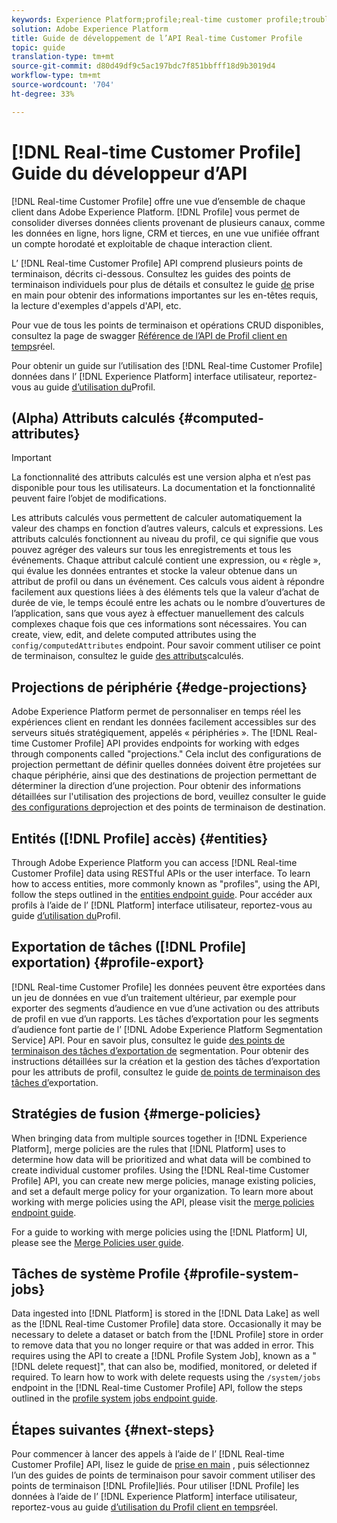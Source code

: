 ```yaml
---
keywords: Experience Platform;profile;real-time customer profile;troubleshooting;API
solution: Adobe Experience Platform
title: Guide de développement de l’API Real-time Customer Profile
topic: guide
translation-type: tm+mt
source-git-commit: d80d49df9c5ac197bdc7f851bbfff18d9b3019d4
workflow-type: tm+mt
source-wordcount: '704'
ht-degree: 33%

---
```



# [!DNL Real-time Customer Profile] Guide du développeur d’API

[!DNL Real-time Customer Profile] offre une vue d’ensemble de chaque client dans Adobe Experience Platform. [!DNL Profile] vous permet de consolider diverses données clients provenant de plusieurs canaux, comme les données en ligne, hors ligne, CRM et tierces, en une vue unifiée offrant un compte horodaté et exploitable de chaque interaction client.

L’ [!DNL Real-time Customer Profile] API comprend plusieurs points de terminaison, décrits ci-dessous. Consultez les guides des points de terminaison individuels pour plus de détails et consultez le guide [de](getting-started.md) prise en main pour obtenir des informations importantes sur les en-têtes requis, la lecture d&#39;exemples d&#39;appels d&#39;API, etc.

Pour vue de tous les points de terminaison et opérations CRUD disponibles, consultez la page de swagger [Référence de l’API de Profil client en temps](https://www.adobe.io/apis/experienceplatform/home/api-reference.html#!acpdr/swagger-specs/real-time-customer-profile.yaml)réel.

Pour obtenir un guide sur l’utilisation des [!DNL Real-time Customer Profile] données dans l’ [!DNL Experience Platform] interface utilisateur, reportez-vous au guide [d’utilisation du](../ui/user-guide.md)Profil.

## (Alpha) Attributs calculés {#computed-attributes}

>[!IMPORTANT]
>
>La fonctionnalité des attributs calculés est une version alpha et n’est pas disponible pour tous les utilisateurs. La documentation et la fonctionnalité peuvent faire l’objet de modifications.

Les attributs calculés vous permettent de calculer automatiquement la valeur des champs en fonction d’autres valeurs, calculs et expressions. Les attributs calculés fonctionnent au niveau du profil, ce qui signifie que vous pouvez agréger des valeurs sur tous les enregistrements et tous les événements. Chaque attribut calculé contient une expression, ou « règle », qui évalue les données entrantes et stocke la valeur obtenue dans un attribut de profil ou dans un événement. Ces calculs vous aident à répondre facilement aux questions liées à des éléments tels que la valeur d’achat de durée de vie, le temps écoulé entre les achats ou le nombre d’ouvertures de l’application, sans que vous ayez à effectuer manuellement des calculs complexes chaque fois que ces informations sont nécessaires. You can create, view, edit, and delete computed attributes using the `config/computedAttributes` endpoint. Pour savoir comment utiliser ce point de terminaison, consultez le guide [des attributs](computed-attributes.md)calculés.

## Projections de périphérie {#edge-projections}

Adobe Experience Platform permet de personnaliser en temps réel les expériences client en rendant les données facilement accessibles sur des serveurs situés stratégiquement, appelés « périphéries ». The [!DNL Real-time Customer Profile] API provides endpoints for working with edges through components called &quot;projections.&quot; Cela inclut des configurations de projection permettant de définir quelles données doivent être projetées sur chaque périphérie, ainsi que des destinations de projection permettant de déterminer la direction d’une projection. Pour obtenir des informations détaillées sur l&#39;utilisation des projections de bord, veuillez consulter le guide [des configurations de](edge-projections.md)projection et des points de terminaison de destination.

## Entités ([!DNL Profile] accès) {#entities}

Through Adobe Experience Platform you can access [!DNL Real-time Customer Profile] data using RESTful APIs or the user interface. To learn how to access entities, more commonly known as &quot;profiles&quot;, using the API, follow the steps outlined in the [entities endpoint guide](entities.md). Pour accéder aux profils à l’aide de l’ [!DNL Platform] interface utilisateur, reportez-vous au guide [d’utilisation du](../ui/user-guide.md)Profil.

## Exportation de tâches ([!DNL Profile] exportation) {#profile-export}

[!DNL Real-time Customer Profile] les données peuvent être exportées dans un jeu de données en vue d’un traitement ultérieur, par exemple pour exporter des segments d’audience en vue d’une activation ou des attributs de profil en vue d’un rapports. Les tâches d’exportation pour les segments d’audience font partie de l’ [!DNL Adobe Experience Platform Segmentation Service] API. Pour en savoir plus, consultez le guide [des points de terminaison des tâches d’exportation de](../../profile/api/export-jobs.md) segmentation. Pour obtenir des instructions détaillées sur la création et la gestion des tâches d’exportation pour les attributs de profil, consultez le guide [de points de terminaison des tâches d’](export-jobs.md)exportation.

## Stratégies de fusion {#merge-policies}

When bringing data from multiple sources together in [!DNL Experience Platform], merge policies are the rules that [!DNL Platform] uses to determine how data will be prioritized and what data will be combined to create individual customer profiles. Using the [!DNL Real-time Customer Profile] API, you can create new merge policies, manage existing policies, and set a default merge policy for your organization. To learn more about working with merge policies using the API, please visit the [merge policies endpoint guide](merge-policies.md).

For a guide to working with merge policies using the [!DNL Platform] UI, please see the [Merge Policies user guide](../ui/merge-policies.md).

## Tâches de système Profile {#profile-system-jobs}

Data ingested into [!DNL Platform] is stored in the [!DNL Data Lake] as well as the [!DNL Real-time Customer Profile] data store. Occasionally it may be necessary to delete a dataset or batch from the [!DNL Profile] store in order to remove data that you no longer require or that was added in error. This requires using the API to create a [!DNL Profile System Job], known as a &quot;[!DNL delete request]&quot;, that can also be, modified, monitored, or deleted if required. To learn how to work with delete requests using the `/system/jobs` endpoint in the [!DNL Real-time Customer Profile] API, follow the steps outlined in the [profile system jobs endpoint guide](profile-system-jobs.md).

## Étapes suivantes {#next-steps}

Pour commencer à lancer des appels à l’aide de l’ [!DNL Real-time Customer Profile] API, lisez le guide de [prise en main](getting-started.md) , puis sélectionnez l’un des guides de points de terminaison pour savoir comment utiliser des points de terminaison [!DNL Profile]liés. Pour utiliser [!DNL Profile] les données à l’aide de l’ [!DNL Experience Platform] interface utilisateur, reportez-vous au guide [d’utilisation du Profil client en temps](../ui/user-guide.md)réel.